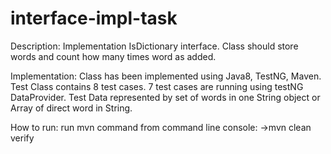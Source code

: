 # interface-impl-task

Description:
Implementation IsDictionary interface. Class should store words and count how many times word as added. 

Implementation:
Class has been implemented using Java8, TestNG, Maven.
Test Class contains 8 test cases. 7 test cases are running using testNG DataProvider.
Test Data represented by set of words in one String object or Array of direct word in String.

How to run:
run mvn command from command line console:
->mvn clean verify
